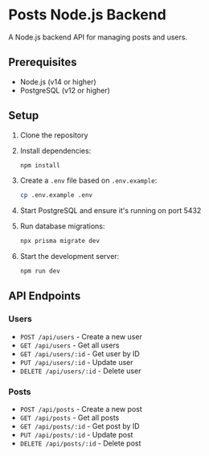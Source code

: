 # Posts Node.js Backend

A Node.js backend API for managing posts and users.

## Prerequisites

- Node.js (v14 or higher)
- PostgreSQL (v12 or higher)

## Setup

1. Clone the repository
2. Install dependencies:

   ```bash
   npm install
   ```

3. Create a `.env` file based on `.env.example`:

   ```bash
   cp .env.example .env
   ```

4. Start PostgreSQL and ensure it's running on port 5432

5. Run database migrations:

   ```bash
   npx prisma migrate dev
   ```

6. Start the development server:
   ```bash
   npm run dev
   ```

## API Endpoints

### Users

- `POST /api/users` - Create a new user
- `GET /api/users` - Get all users
- `GET /api/users/:id` - Get user by ID
- `PUT /api/users/:id` - Update user
- `DELETE /api/users/:id` - Delete user

### Posts

- `POST /api/posts` - Create a new post
- `GET /api/posts` - Get all posts
- `GET /api/posts/:id` - Get post by ID
- `PUT /api/posts/:id` - Update post
- `DELETE /api/posts/:id` - Delete post

